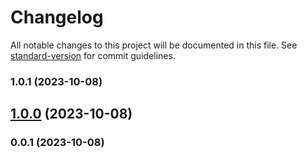 # Changelog

All notable changes to this project will be documented in this file. See [standard-version](https://github.com/conventional-changelog/standard-version) for commit guidelines.

### 1.0.1 (2023-10-08)

## [1.0.0](https://github.com/kikobeats/time-span/compare/v0.0.1...v1.0.0) (2023-10-08)

### 0.0.1 (2023-10-08)

